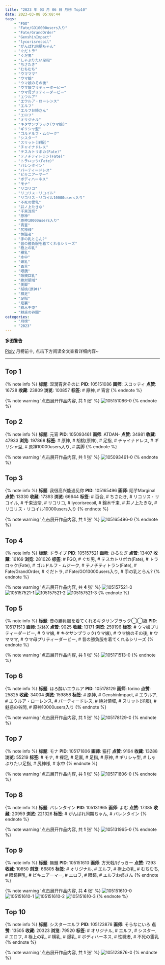 ```yaml
---
title: "2023 年 03 月 06 日 月榜 Top10"
date: 2023-03-08 05:08:44
tags:
    - "FGO"
    - "Fate/GO10000users入り"
    - "Fate/GrandOrder"
    - "GenshinImpact"
    - "lycorisrecoil"
    - "がんばれ同期ちゃん"
    - "ぐだトラ"
    - "ぐだ男"
    - "しゃぶりたい足指"
    - "ちさたき"
    - "むちむち"
    - "ウマママ"
    - "ウマ娘"
    - "ウマ娘のその後"
    - "ウマ娘プリティーダービー"
    - "ウマ母プリティーダービー"
    - "エウルア"
    - "エウルア・ローレンス"
    - "エルフ"
    - "エルフお姉さん"
    - "エロフ"
    - "オリジナル"
    - "キタサンブラック(ウマ娘)"
    - "ギリシャ型"
    - "ゴルドルフ・ムジーク"
    - "シスター"
    - "スリット(洋服)"
    - "チャイナドレス"
    - "テスカトリポカ(Fate)"
    - "テノチティトラン(Fate)"
    - "トラロック(Fate)"
    - "バレンタイン"
    - "パーティードレス"
    - "ビキニアーマー"
    - "ボディハーネス"
    - "モナ"
    - "リコリコ"
    - "リコリス・リコイル"
    - "リコリス・リコイル10000users入り"
    - "不死の霊乳"
    - "井ノ上たきな"
    - "千束泷奈"
    - "原神"
    - "原神10000users入り"
    - "宵宮"
    - "尻神様"
    - "性職者"
    - "手の乳とらん?"
    - "昔の勝負服を着てくれるシリーズ"
    - "極上の乳"
    - "横乳"
    - "水中"
    - "爆乳"
    - "百合"
    - "眼鏡"
    - "眼鏡巨乳"
    - "絶対領域"
    - "美脚"
    - "胡桃(原神)"
    - "裸足"
    - "足指"
    - "足裏"
    - "錦木千束"
    - "魅惑の谷間"
categories:
    - "月榜"
    - "2023"
---
```


<i class="fa fa-triangle-exclamation"></i>**多图警告**<i class="fa fa-triangle-exclamation"></i>

[Pixiv](https://www.pixiv.net/) 月榜前十, 点击下方阅读全文查看详细内容~

<!-- more -->

---

## Top 1

{% note info %}
**标题**: 湿潤宵宮そのに
**PID**: 105151086 **画师**: スコッティ
**点赞**: 16728 **收藏**: 23809 **浏览**: 100857
**标签**: # 原神, # 宵宮
{% endnote %}

{% note warning '点击展开作品内容, 共 **1** 张' %}
![105151086-0](https://i.pixiv.re/img-original/img/2023/02/07/00/00/05/105151086_p0.jpg)
{% endnote %}

## Top 2

{% note info %}
**标题**: 元宵
**PID**: 105093461 **画师**: ATDAN-
**点赞**: 34981 **收藏**: 47933 **浏览**: 197868
**标签**: # 原神, # 胡桃(原神), # 足指, # チャイナドレス, # ギリシャ型, # 原神10000users入り, # 美脚
{% endnote %}

{% note warning '点击展开作品内容, 共 **1** 张' %}
![105093461-0](https://i.pixiv.re/img-original/img/2023/02/05/01/25/29/105093461_p0.jpg)
{% endnote %}

## Top 3

{% note info %}
**标题**: 我很高兴能遇见你
**PID**: 105165496 **画师**: 陌芋Marginal
**点赞**: 13330 **收藏**: 17393 **浏览**: 66644
**标签**: # 百合, # ちさたき, # リコリス・リコイル, # 千束泷奈, # リコリコ, # lycorisrecoil, # 錦木千束, # 井ノ上たきな, # リコリス・リコイル10000users入り
{% endnote %}

{% note warning '点击展开作品内容, 共 **1** 张' %}
![105165496-0](https://i.pixiv.re/img-original/img/2023/02/07/16/15/33/105165496_p0.jpg)
{% endnote %}

## Top 4

{% note info %}
**标题**: ドライブ
**PID**: 105157521 **画师**: ひるなぎ
**点赞**: 13407 **收藏**: 16169 **浏览**: 281026
**标签**: # FGO, # ぐだ男, # テスカトリポカ(Fate), # トラロック(Fate), # ゴルドルフ・ムジーク, # テノチティトラン(Fate), # Fate/GrandOrder, # ぐだトラ, # Fate/GO10000users入り, # 手の乳とらん?
{% endnote %}

{% note warning '点击展开作品内容, 共 **4** 张' %}
![105157521-0](https://i.pixiv.re/img-original/img/2023/02/07/06/00/07/105157521_p0.jpg)
![105157521-1](https://i.pixiv.re/img-original/img/2023/02/07/06/00/07/105157521_p1.jpg)
![105157521-2](https://i.pixiv.re/img-original/img/2023/02/07/06/00/07/105157521_p2.jpg)
![105157521-3](https://i.pixiv.re/img-original/img/2023/02/07/06/00/07/105157521_p3.jpg)
{% endnote %}

## Top 5

{% note info %}
**标题**: 昔の勝負服を着てくれるキタサンブラック◯◯歳
**PID**: 105171513 **画师**: 球体X
**点赞**: 9025 **收藏**: 13171 **浏览**: 259196
**标签**: # ウマ娘プリティーダービー, # ウマ娘, # キタサンブラック(ウマ娘), # ウマ娘のその後, # ウマママ, # ウマ母プリティーダービー, # 昔の勝負服を着てくれるシリーズ
{% endnote %}

{% note warning '点击展开作品内容, 共 **1** 张' %}
![105171513-0](https://i.pixiv.re/img-original/img/2023/02/07/20/39/59/105171513_p0.png)
{% endnote %}

## Top 6

{% note info %}
**标题**: ほろ酔いエウルア
**PID**: 105178129 **画师**: torino
**点赞**: 25825 **收藏**: 34004 **浏览**: 159858
**标签**: # 原神, # GenshinImpact, # エウルア, # エウルア・ローレンス, # パーティードレス, # 絶対領域, # スリット(洋服), # 魅惑の谷間, # 原神10000users入り
{% endnote %}

{% note warning '点击展开作品内容, 共 **1** 张' %}
![105178129-0](https://i.pixiv.re/img-original/img/2023/02/08/00/00/29/105178129_p0.jpg)
{% endnote %}

## Top 7

{% note info %}
**标题**: モナ
**PID**: 105171806 **画师**: 猫打
**点赞**: 9164 **收藏**: 13288 **浏览**: 55219
**标签**: # モナ, # 裸足, # 足裏, # 足指, # 原神, # ギリシャ型, # しゃぶりたい足指, # 尻神様, # 水中
{% endnote %}

{% note warning '点击展开作品内容, 共 **1** 张' %}
![105171806-0](https://i.pixiv.re/img-original/img/2023/02/07/20/50/55/105171806_p0.jpg)
{% endnote %}

## Top 8

{% note info %}
**标题**: バレンタイン
**PID**: 105131965 **画师**: よむ
**点赞**: 17385 **收藏**: 20959 **浏览**: 221326
**标签**: # がんばれ同期ちゃん, # バレンタイン
{% endnote %}

{% note warning '点击展开作品内容, 共 **1** 张' %}
![105131965-0](https://i.pixiv.re/img-original/img/2023/02/06/08/10/36/105131965_p0.png)
{% endnote %}

## Top 9

{% note info %}
**标题**: 無題
**PID**: 105151610 **画师**: 方天戟/げっきー
**点赞**: 7293 **收藏**: 10850 **浏览**: 66805
**标签**: # オリジナル, # エルフ, # 極上の乳, # むちむち, # 眼鏡巨乳, # ビキニアーマー, # エロフ, # 眼鏡, # エルフお姉さん
{% endnote %}

{% note warning '点击展开作品内容, 共 **4** 张' %}
![105151610-0](https://i.pixiv.re/img-original/img/2023/02/07/00/07/29/105151610_p0.jpg)
![105151610-1](https://i.pixiv.re/img-original/img/2023/02/07/00/07/29/105151610_p1.jpg)
![105151610-2](https://i.pixiv.re/img-original/img/2023/02/07/00/07/29/105151610_p2.jpg)
![105151610-3](https://i.pixiv.re/img-original/img/2023/02/07/00/07/29/105151610_p3.jpg)
{% endnote %}

## Top 10

{% note info %}
**标题**: シスターエルフ
**PID**: 105123876 **画师**: そらなにいろ
**点赞**: 13505 **收藏**: 20323 **浏览**: 79520
**标签**: # オリジナル, # エルフ, # シスター, # エロフ, # 極上の乳, # 横乳, # 爆乳, # ボディハーネス, # 性職者, # 不死の霊乳
{% endnote %}

{% note warning '点击展开作品内容, 共 **1** 张' %}
![105123876-0](https://i.pixiv.re/img-original/img/2023/02/06/00/00/15/105123876_p0.png)
{% endnote %}
